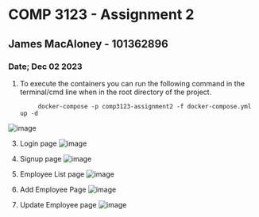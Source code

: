 # COMP 3123 - Assignment 2
## James MacAloney - 101362896
### Date; Dec 02 2023

1. To execute the containers you can run the following command in the terminal/cmd line when in the root directory of the project.

            docker-compose -p comp3123-assignment2 -f docker-compose.yml up -d

![image](https://github.com/JamesMaca/COMP3123-Full-Stack-Dev-I/assets/121572130/33324411-9b51-466a-b229-960312a0bb39)


3. Login page
![image](https://github.com/JamesMaca/COMP3123-Full-Stack-Dev-I/assets/121572130/adf33fed-6546-41da-afbc-3088fa8d7cf7)

4. Signup page
![image](https://github.com/JamesMaca/COMP3123-Full-Stack-Dev-I/assets/121572130/6ff96e3a-7641-49fe-ad63-26bb8753c8d3)

5. Employee List page
![image](https://github.com/JamesMaca/COMP3123-Full-Stack-Dev-I/assets/121572130/64efd8ce-cc08-4d7a-9222-1dea2f118a50)

6. Add Employee Page
![image](https://github.com/JamesMaca/COMP3123-Full-Stack-Dev-I/assets/121572130/ac05671f-6c69-4ca3-bc29-25b82bfd810f)

7. Update Employee page
![image](https://github.com/JamesMaca/COMP3123-Full-Stack-Dev-I/assets/121572130/c58ab0b6-5107-4f85-9667-79a69700b5a4)
